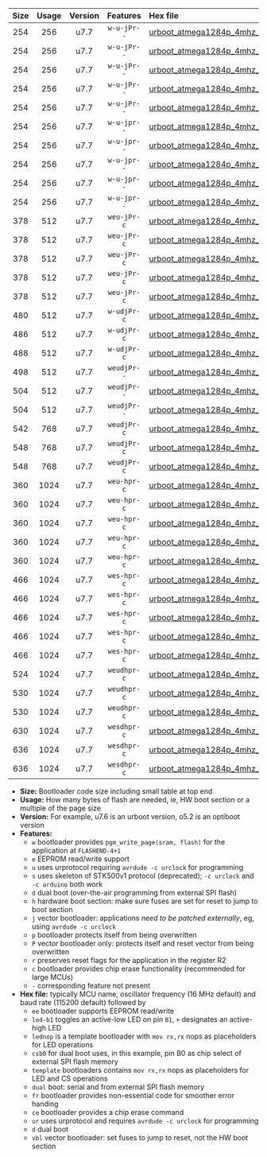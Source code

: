 |Size|Usage|Version|Features|Hex file|
|:-:|:-:|:-:|:-:|:--|
|254|256|u7.7|`w-u-jPr--`|[urboot_atmega1284p_4mhz_19200bps_led+b5_ur_vbl.hex](https://raw.githubusercontent.com/stefanrueger/urboot.hex/main/mcus/atmega1284p/fcpu_4mhz/19200_bps/urboot_atmega1284p_4mhz_19200bps_led+b5_ur_vbl.hex)|
|254|256|u7.7|`w-u-jPr--`|[urboot_atmega1284p_4mhz_19200bps_led+b7_ur_vbl.hex](https://raw.githubusercontent.com/stefanrueger/urboot.hex/main/mcus/atmega1284p/fcpu_4mhz/19200_bps/urboot_atmega1284p_4mhz_19200bps_led+b7_ur_vbl.hex)|
|254|256|u7.7|`w-u-jPr--`|[urboot_atmega1284p_4mhz_19200bps_led+c7_ur_vbl.hex](https://raw.githubusercontent.com/stefanrueger/urboot.hex/main/mcus/atmega1284p/fcpu_4mhz/19200_bps/urboot_atmega1284p_4mhz_19200bps_led+c7_ur_vbl.hex)|
|254|256|u7.7|`w-u-jPr--`|[urboot_atmega1284p_4mhz_19200bps_led+d7_ur_vbl.hex](https://raw.githubusercontent.com/stefanrueger/urboot.hex/main/mcus/atmega1284p/fcpu_4mhz/19200_bps/urboot_atmega1284p_4mhz_19200bps_led+d7_ur_vbl.hex)|
|254|256|u7.7|`w-u-jPr--`|[urboot_atmega1284p_4mhz_19200bps_lednop_ur_vbl.hex](https://raw.githubusercontent.com/stefanrueger/urboot.hex/main/mcus/atmega1284p/fcpu_4mhz/19200_bps/urboot_atmega1284p_4mhz_19200bps_lednop_ur_vbl.hex)|
|254|256|u7.7|`w-u-jpr--`|[urboot_atmega1284p_4mhz_19200bps_led+b5_fr_ur_vbl.hex](https://raw.githubusercontent.com/stefanrueger/urboot.hex/main/mcus/atmega1284p/fcpu_4mhz/19200_bps/urboot_atmega1284p_4mhz_19200bps_led+b5_fr_ur_vbl.hex)|
|254|256|u7.7|`w-u-jpr--`|[urboot_atmega1284p_4mhz_19200bps_led+b7_fr_ur_vbl.hex](https://raw.githubusercontent.com/stefanrueger/urboot.hex/main/mcus/atmega1284p/fcpu_4mhz/19200_bps/urboot_atmega1284p_4mhz_19200bps_led+b7_fr_ur_vbl.hex)|
|254|256|u7.7|`w-u-jpr--`|[urboot_atmega1284p_4mhz_19200bps_led+c7_fr_ur_vbl.hex](https://raw.githubusercontent.com/stefanrueger/urboot.hex/main/mcus/atmega1284p/fcpu_4mhz/19200_bps/urboot_atmega1284p_4mhz_19200bps_led+c7_fr_ur_vbl.hex)|
|254|256|u7.7|`w-u-jpr--`|[urboot_atmega1284p_4mhz_19200bps_led+d7_fr_ur_vbl.hex](https://raw.githubusercontent.com/stefanrueger/urboot.hex/main/mcus/atmega1284p/fcpu_4mhz/19200_bps/urboot_atmega1284p_4mhz_19200bps_led+d7_fr_ur_vbl.hex)|
|254|256|u7.7|`w-u-jpr--`|[urboot_atmega1284p_4mhz_19200bps_lednop_fr_ur_vbl.hex](https://raw.githubusercontent.com/stefanrueger/urboot.hex/main/mcus/atmega1284p/fcpu_4mhz/19200_bps/urboot_atmega1284p_4mhz_19200bps_lednop_fr_ur_vbl.hex)|
|378|512|u7.7|`weu-jPr-c`|[urboot_atmega1284p_4mhz_19200bps_ee_led+b5_fr_ce_ur_vbl.hex](https://raw.githubusercontent.com/stefanrueger/urboot.hex/main/mcus/atmega1284p/fcpu_4mhz/19200_bps/urboot_atmega1284p_4mhz_19200bps_ee_led+b5_fr_ce_ur_vbl.hex)|
|378|512|u7.7|`weu-jPr-c`|[urboot_atmega1284p_4mhz_19200bps_ee_led+b7_fr_ce_ur_vbl.hex](https://raw.githubusercontent.com/stefanrueger/urboot.hex/main/mcus/atmega1284p/fcpu_4mhz/19200_bps/urboot_atmega1284p_4mhz_19200bps_ee_led+b7_fr_ce_ur_vbl.hex)|
|378|512|u7.7|`weu-jPr-c`|[urboot_atmega1284p_4mhz_19200bps_ee_led+c7_fr_ce_ur_vbl.hex](https://raw.githubusercontent.com/stefanrueger/urboot.hex/main/mcus/atmega1284p/fcpu_4mhz/19200_bps/urboot_atmega1284p_4mhz_19200bps_ee_led+c7_fr_ce_ur_vbl.hex)|
|378|512|u7.7|`weu-jPr-c`|[urboot_atmega1284p_4mhz_19200bps_ee_led+d7_fr_ce_ur_vbl.hex](https://raw.githubusercontent.com/stefanrueger/urboot.hex/main/mcus/atmega1284p/fcpu_4mhz/19200_bps/urboot_atmega1284p_4mhz_19200bps_ee_led+d7_fr_ce_ur_vbl.hex)|
|378|512|u7.7|`weu-jPr-c`|[urboot_atmega1284p_4mhz_19200bps_ee_lednop_fr_ce_ur_vbl.hex](https://raw.githubusercontent.com/stefanrueger/urboot.hex/main/mcus/atmega1284p/fcpu_4mhz/19200_bps/urboot_atmega1284p_4mhz_19200bps_ee_lednop_fr_ce_ur_vbl.hex)|
|480|512|u7.7|`w-udjPr-c`|[urboot_atmega1284p_4mhz_19200bps_led+c7_csb3_dual_fr_ce_ur_vbl.hex](https://raw.githubusercontent.com/stefanrueger/urboot.hex/main/mcus/atmega1284p/fcpu_4mhz/19200_bps/urboot_atmega1284p_4mhz_19200bps_led+c7_csb3_dual_fr_ce_ur_vbl.hex)|
|486|512|u7.7|`w-udjPr-c`|[urboot_atmega1284p_4mhz_19200bps_led+d7_csc7_dual_fr_ce_ur_vbl.hex](https://raw.githubusercontent.com/stefanrueger/urboot.hex/main/mcus/atmega1284p/fcpu_4mhz/19200_bps/urboot_atmega1284p_4mhz_19200bps_led+d7_csc7_dual_fr_ce_ur_vbl.hex)|
|488|512|u7.7|`w-udjPr-c`|[urboot_atmega1284p_4mhz_19200bps_template_dual_fr_ce_ur_vbl.hex](https://raw.githubusercontent.com/stefanrueger/urboot.hex/main/mcus/atmega1284p/fcpu_4mhz/19200_bps/urboot_atmega1284p_4mhz_19200bps_template_dual_fr_ce_ur_vbl.hex)|
|498|512|u7.7|`weudjPr--`|[urboot_atmega1284p_4mhz_19200bps_ee_led+c7_csb3_dual_fr_ur_vbl.hex](https://raw.githubusercontent.com/stefanrueger/urboot.hex/main/mcus/atmega1284p/fcpu_4mhz/19200_bps/urboot_atmega1284p_4mhz_19200bps_ee_led+c7_csb3_dual_fr_ur_vbl.hex)|
|504|512|u7.7|`weudjPr--`|[urboot_atmega1284p_4mhz_19200bps_ee_led+d7_csc7_dual_fr_ur_vbl.hex](https://raw.githubusercontent.com/stefanrueger/urboot.hex/main/mcus/atmega1284p/fcpu_4mhz/19200_bps/urboot_atmega1284p_4mhz_19200bps_ee_led+d7_csc7_dual_fr_ur_vbl.hex)|
|504|512|u7.7|`weudjPr--`|[urboot_atmega1284p_4mhz_19200bps_ee_template_dual_fr_ur_vbl.hex](https://raw.githubusercontent.com/stefanrueger/urboot.hex/main/mcus/atmega1284p/fcpu_4mhz/19200_bps/urboot_atmega1284p_4mhz_19200bps_ee_template_dual_fr_ur_vbl.hex)|
|542|768|u7.7|`weudjPr-c`|[urboot_atmega1284p_4mhz_19200bps_ee_led+c7_csb3_dual_fr_ce_ur_vbl.hex](https://raw.githubusercontent.com/stefanrueger/urboot.hex/main/mcus/atmega1284p/fcpu_4mhz/19200_bps/urboot_atmega1284p_4mhz_19200bps_ee_led+c7_csb3_dual_fr_ce_ur_vbl.hex)|
|548|768|u7.7|`weudjPr-c`|[urboot_atmega1284p_4mhz_19200bps_ee_led+d7_csc7_dual_fr_ce_ur_vbl.hex](https://raw.githubusercontent.com/stefanrueger/urboot.hex/main/mcus/atmega1284p/fcpu_4mhz/19200_bps/urboot_atmega1284p_4mhz_19200bps_ee_led+d7_csc7_dual_fr_ce_ur_vbl.hex)|
|548|768|u7.7|`weudjPr-c`|[urboot_atmega1284p_4mhz_19200bps_ee_template_dual_fr_ce_ur_vbl.hex](https://raw.githubusercontent.com/stefanrueger/urboot.hex/main/mcus/atmega1284p/fcpu_4mhz/19200_bps/urboot_atmega1284p_4mhz_19200bps_ee_template_dual_fr_ce_ur_vbl.hex)|
|360|1024|u7.7|`weu-hpr-c`|[urboot_atmega1284p_4mhz_19200bps_ee_led+b5_fr_ce_ur.hex](https://raw.githubusercontent.com/stefanrueger/urboot.hex/main/mcus/atmega1284p/fcpu_4mhz/19200_bps/urboot_atmega1284p_4mhz_19200bps_ee_led+b5_fr_ce_ur.hex)|
|360|1024|u7.7|`weu-hpr-c`|[urboot_atmega1284p_4mhz_19200bps_ee_led+b7_fr_ce_ur.hex](https://raw.githubusercontent.com/stefanrueger/urboot.hex/main/mcus/atmega1284p/fcpu_4mhz/19200_bps/urboot_atmega1284p_4mhz_19200bps_ee_led+b7_fr_ce_ur.hex)|
|360|1024|u7.7|`weu-hpr-c`|[urboot_atmega1284p_4mhz_19200bps_ee_led+c7_fr_ce_ur.hex](https://raw.githubusercontent.com/stefanrueger/urboot.hex/main/mcus/atmega1284p/fcpu_4mhz/19200_bps/urboot_atmega1284p_4mhz_19200bps_ee_led+c7_fr_ce_ur.hex)|
|360|1024|u7.7|`weu-hpr-c`|[urboot_atmega1284p_4mhz_19200bps_ee_led+d7_fr_ce_ur.hex](https://raw.githubusercontent.com/stefanrueger/urboot.hex/main/mcus/atmega1284p/fcpu_4mhz/19200_bps/urboot_atmega1284p_4mhz_19200bps_ee_led+d7_fr_ce_ur.hex)|
|360|1024|u7.7|`weu-hpr-c`|[urboot_atmega1284p_4mhz_19200bps_ee_lednop_fr_ce_ur.hex](https://raw.githubusercontent.com/stefanrueger/urboot.hex/main/mcus/atmega1284p/fcpu_4mhz/19200_bps/urboot_atmega1284p_4mhz_19200bps_ee_lednop_fr_ce_ur.hex)|
|466|1024|u7.7|`wes-hpr-c`|[urboot_atmega1284p_4mhz_19200bps_ee_led+b5_fr_ce.hex](https://raw.githubusercontent.com/stefanrueger/urboot.hex/main/mcus/atmega1284p/fcpu_4mhz/19200_bps/urboot_atmega1284p_4mhz_19200bps_ee_led+b5_fr_ce.hex)|
|466|1024|u7.7|`wes-hpr-c`|[urboot_atmega1284p_4mhz_19200bps_ee_led+b7_fr_ce.hex](https://raw.githubusercontent.com/stefanrueger/urboot.hex/main/mcus/atmega1284p/fcpu_4mhz/19200_bps/urboot_atmega1284p_4mhz_19200bps_ee_led+b7_fr_ce.hex)|
|466|1024|u7.7|`wes-hpr-c`|[urboot_atmega1284p_4mhz_19200bps_ee_led+c7_fr_ce.hex](https://raw.githubusercontent.com/stefanrueger/urboot.hex/main/mcus/atmega1284p/fcpu_4mhz/19200_bps/urboot_atmega1284p_4mhz_19200bps_ee_led+c7_fr_ce.hex)|
|466|1024|u7.7|`wes-hpr-c`|[urboot_atmega1284p_4mhz_19200bps_ee_led+d7_fr_ce.hex](https://raw.githubusercontent.com/stefanrueger/urboot.hex/main/mcus/atmega1284p/fcpu_4mhz/19200_bps/urboot_atmega1284p_4mhz_19200bps_ee_led+d7_fr_ce.hex)|
|466|1024|u7.7|`wes-hpr-c`|[urboot_atmega1284p_4mhz_19200bps_ee_lednop_fr_ce.hex](https://raw.githubusercontent.com/stefanrueger/urboot.hex/main/mcus/atmega1284p/fcpu_4mhz/19200_bps/urboot_atmega1284p_4mhz_19200bps_ee_lednop_fr_ce.hex)|
|524|1024|u7.7|`weudhpr-c`|[urboot_atmega1284p_4mhz_19200bps_ee_led+c7_csb3_dual_fr_ce_ur.hex](https://raw.githubusercontent.com/stefanrueger/urboot.hex/main/mcus/atmega1284p/fcpu_4mhz/19200_bps/urboot_atmega1284p_4mhz_19200bps_ee_led+c7_csb3_dual_fr_ce_ur.hex)|
|530|1024|u7.7|`weudhpr-c`|[urboot_atmega1284p_4mhz_19200bps_ee_led+d7_csc7_dual_fr_ce_ur.hex](https://raw.githubusercontent.com/stefanrueger/urboot.hex/main/mcus/atmega1284p/fcpu_4mhz/19200_bps/urboot_atmega1284p_4mhz_19200bps_ee_led+d7_csc7_dual_fr_ce_ur.hex)|
|530|1024|u7.7|`weudhpr-c`|[urboot_atmega1284p_4mhz_19200bps_ee_template_dual_fr_ce_ur.hex](https://raw.githubusercontent.com/stefanrueger/urboot.hex/main/mcus/atmega1284p/fcpu_4mhz/19200_bps/urboot_atmega1284p_4mhz_19200bps_ee_template_dual_fr_ce_ur.hex)|
|630|1024|u7.7|`wesdhpr-c`|[urboot_atmega1284p_4mhz_19200bps_ee_led+c7_csb3_dual_fr_ce.hex](https://raw.githubusercontent.com/stefanrueger/urboot.hex/main/mcus/atmega1284p/fcpu_4mhz/19200_bps/urboot_atmega1284p_4mhz_19200bps_ee_led+c7_csb3_dual_fr_ce.hex)|
|636|1024|u7.7|`wesdhpr-c`|[urboot_atmega1284p_4mhz_19200bps_ee_led+d7_csc7_dual_fr_ce.hex](https://raw.githubusercontent.com/stefanrueger/urboot.hex/main/mcus/atmega1284p/fcpu_4mhz/19200_bps/urboot_atmega1284p_4mhz_19200bps_ee_led+d7_csc7_dual_fr_ce.hex)|
|636|1024|u7.7|`wesdhpr-c`|[urboot_atmega1284p_4mhz_19200bps_ee_template_dual_fr_ce.hex](https://raw.githubusercontent.com/stefanrueger/urboot.hex/main/mcus/atmega1284p/fcpu_4mhz/19200_bps/urboot_atmega1284p_4mhz_19200bps_ee_template_dual_fr_ce.hex)|

- **Size:** Bootloader code size including small table at top end
- **Usage:** How many bytes of flash are needed, ie, HW boot section or a multiple of the page size
- **Version:** For example, u7.6 is an urboot version, o5.2 is an optiboot version
- **Features:**
  + `w` bootloader provides `pgm_write_page(sram, flash)` for the application at `FLASHEND-4+1`
  + `e` EEPROM read/write support
  + `u` uses urprotocol requiring `avrdude -c urclock` for programming
  + `s` uses skeleton of STK500v1 protocol (deprecated); `-c urclock` and `-c arduino` both work
  + `d` dual boot (over-the-air programming from external SPI flash)
  + `h` hardware boot section: make sure fuses are set for reset to jump to boot section
  + `j` vector bootloader: applications *need to be patched externally*, eg, using `avrdude -c urclock`
  + `p` bootloader protects itself from being overwritten
  + `P` vector bootloader only: protects itself and reset vector from being overwritten
  + `r` preserves reset flags for the application in the register R2
  + `c` bootloader provides chip erase functionality (recommended for large MCUs)
  + `-` corresponding feature not present
- **Hex file:** typically MCU name, oscillator frequency (16 MHz default) and baud rate (115200 default) followed by
  + `ee` bootloader supports EEPROM read/write
  + `led-b1` toggles an active-low LED on pin `B1`, `+` designates an active-high LED
  + `lednop` is a template bootloader with `mov rx,rx` nops as placeholders for LED operations
  + `csb0` for dual boot uses, in this example, pin B0 as chip select of external SPI flash memory
  + `template` bootloaders contains `mov rx,rx` nops as placeholders for LED and CS operations
  + `dual` boot: serial and from external SPI flash memory
  + `fr` bootloader provides non-essential code for smoother error handing
  + `ce` bootloader provides a chip erase command
  + `ur` uses urprotocol and requires `avrdude -c urclock` for programming
  + `d` dual boot
  + `vbl` vector bootloader: set fuses to jump to reset, not the HW boot section

